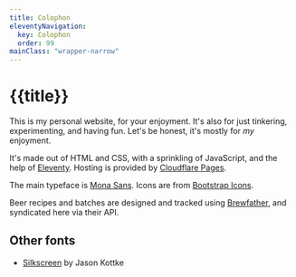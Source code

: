 ```yaml
---
title: Colophon
eleventyNavigation:
  key: Colophon
  order: 99
mainClass: "wrapper-narrow"
---
```


# {{title}}

This is my personal website, for your enjoyment. It's also for just tinkering, experimenting, and having fun. Let's be honest, it's mostly for _my_ enjoyment.

It's made out of HTML and CSS, with a sprinkling of JavaScript, and the help of [Eleventy](https://www.11ty.dev/). Hosting is provided by [Cloudflare Pages](https://pages.cloudflare.com/).

The main typeface is [Mona Sans](https://github.com/mona-sans). Icons are from [Bootstrap Icons](https://icons.getbootstrap.com/).

Beer recipes and batches are designed and tracked using [Brewfather](https://brewfather.app/), and syndicated here via their API.

## Other fonts

- [Silkscreen](https://kottke.org/plus/type/silkscreen/) by Jason Kottke
